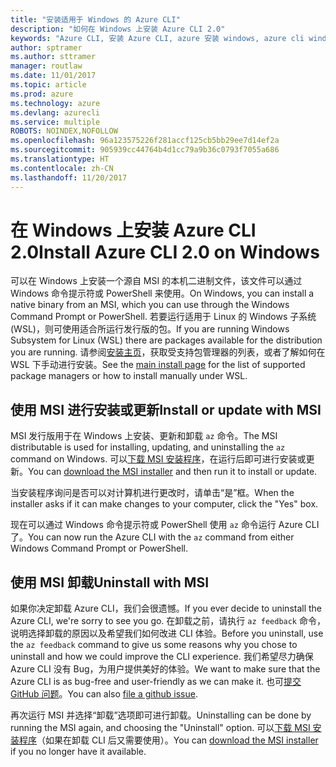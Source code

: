 ```yaml
---
title: "安装适用于 Windows 的 Azure CLI"
description: "如何在 Windows 上安装 Azure CLI 2.0"
keywords: "Azure CLI, 安装 Azure CLI, azure 安装 windows, azure cli windows, azure windows"
author: sptramer
ms.author: sttramer
manager: routlaw
ms.date: 11/01/2017
ms.topic: article
ms.prod: azure
ms.technology: azure
ms.devlang: azurecli
ms.service: multiple
ROBOTS: NOINDEX,NOFOLLOW
ms.openlocfilehash: 96a123575226f281accf125cb5bb29ee7d14ef2a
ms.sourcegitcommit: 905939cc44764b4d1cc79a9b36c0793f7055a686
ms.translationtype: HT
ms.contentlocale: zh-CN
ms.lasthandoff: 11/20/2017
---
```

# <a name="install-azure-cli-20-on-windows"></a><span data-ttu-id="c30f4-104">在 Windows 上安装 Azure CLI 2.0</span><span class="sxs-lookup"><span data-stu-id="c30f4-104">Install Azure CLI 2.0 on Windows</span></span>

<span data-ttu-id="c30f4-105">可以在 Windows 上安装一个源自 MSI 的本机二进制文件，该文件可以通过 Windows 命令提示符或 PowerShell 来使用。</span><span class="sxs-lookup"><span data-stu-id="c30f4-105">On Windows, you can install a native binary from an MSI, which you can use through the Windows Command Prompt or PowerShell.</span></span> <span data-ttu-id="c30f4-106">若要运行适用于 Linux 的 Windows 子系统 (WSL)，则可使用适合所运行发行版的包。</span><span class="sxs-lookup"><span data-stu-id="c30f4-106">If you are running Windows Subsystem for Linux (WSL) there are packages available for the distribution you are running.</span></span> <span data-ttu-id="c30f4-107">请参阅[安装主页](install-azure-cli.md)，获取受支持包管理器的列表，或者了解如何在 WSL 下手动进行安装。</span><span class="sxs-lookup"><span data-stu-id="c30f4-107">See the [main install page](install-azure-cli.md) for the list of supported package managers or how to install manually under WSL.</span></span>

## <a name="install-or-update-with-msi"></a><span data-ttu-id="c30f4-108">使用 MSI 进行安装或更新</span><span class="sxs-lookup"><span data-stu-id="c30f4-108">Install or update with MSI</span></span>

<span data-ttu-id="c30f4-109">MSI 发行版用于在 Windows 上安装、更新和卸载 `az` 命令。</span><span class="sxs-lookup"><span data-stu-id="c30f4-109">The MSI distributable is used for installing, updating, and uninstalling the `az` command on Windows.</span></span> <span data-ttu-id="c30f4-110">可以[下载 MSI 安装程序](https://aka.ms/InstallAzureCliWindows)，在运行后即可进行安装或更新。</span><span class="sxs-lookup"><span data-stu-id="c30f4-110">You can [download the MSI installer](https://aka.ms/InstallAzureCliWindows) and then run it to install or update.</span></span>

<span data-ttu-id="c30f4-111">当安装程序询问是否可以对计算机进行更改时，请单击“是”框。</span><span class="sxs-lookup"><span data-stu-id="c30f4-111">When the installer asks if it can make changes to your computer, click the "Yes" box.</span></span>

<span data-ttu-id="c30f4-112">现在可以通过 Windows 命令提示符或 PowerShell 使用 `az` 命令运行 Azure CLI 了。</span><span class="sxs-lookup"><span data-stu-id="c30f4-112">You can now run the Azure CLI with the `az` command from either Windows Command Prompt or PowerShell.</span></span>

## <a name="uninstall-with-msi"></a><span data-ttu-id="c30f4-113">使用 MSI 卸载</span><span class="sxs-lookup"><span data-stu-id="c30f4-113">Uninstall with MSI</span></span>

<span data-ttu-id="c30f4-114">如果你决定卸载 Azure CLI，我们会很遗憾。</span><span class="sxs-lookup"><span data-stu-id="c30f4-114">If you ever decide to uninstall the Azure CLI, we're sorry to see you go.</span></span> <span data-ttu-id="c30f4-115">在卸载之前，请执行 `az feedback` 命令，说明选择卸载的原因以及希望我们如何改进 CLI 体验。</span><span class="sxs-lookup"><span data-stu-id="c30f4-115">Before you uninstall, use the `az feedback` command to give us some reasons why you chose to uninstall and how we could improve the CLI experience.</span></span> <span data-ttu-id="c30f4-116">我们希望尽力确保 Azure CLI 没有 Bug，为用户提供美好的体验。</span><span class="sxs-lookup"><span data-stu-id="c30f4-116">We want to make sure that the Azure CLI is as bug-free and user-friendly as we can make it.</span></span> <span data-ttu-id="c30f4-117">也可[提交 GitHub 问题](https://github.com/Azure/azure-cli/issues)。</span><span class="sxs-lookup"><span data-stu-id="c30f4-117">You can also [file a github issue](https://github.com/Azure/azure-cli/issues).</span></span>

<span data-ttu-id="c30f4-118">再次运行 MSI 并选择“卸载”选项即可进行卸载。</span><span class="sxs-lookup"><span data-stu-id="c30f4-118">Uninstalling can be done by running the MSI again, and choosing the "Uninstall" option.</span></span> <span data-ttu-id="c30f4-119">可以[下载 MSI 安装程序](https://aka.ms/InstallAzureCliWindows)（如果在卸载 CLI 后又需要使用）。</span><span class="sxs-lookup"><span data-stu-id="c30f4-119">You can [download the MSI installer](https://aka.ms/InstallAzureCliWindows) if you no longer have it available.</span></span>
